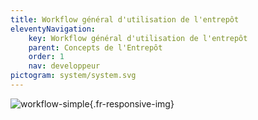 ```yaml
---
title: Workflow général d'utilisation de l'entrepôt
eleventyNavigation:
    key: Workflow général d'utilisation de l'entrepôt
    parent: Concepts de l'Entrepôt
    order: 1
    nav: developpeur
pictogram: system/system.svg
---
```


![workflow-simple](/img/entrepot/workflow-simple.png){.fr-responsive-img}
